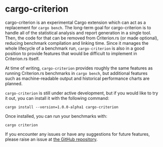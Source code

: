 # cargo-criterion

cargo-criterion is an experimental Cargo extension which can act as a replacement for `cargo bench`. The long-term goal for cargo-criterion is to handle all of the statistical analysis and report generation in a single tool. Then, the code for that can be removed from Criterion.rs (or made optional), reducing benchmark compilation and linking time. Since it manages the whole lifecycle of a benchmark run, `cargo-criterion` is also in a good position to provide features that would be difficult to implement in Criterion.rs itself.

At time of writing, `cargo-criterion` provides roughly the same features as running Criterion.rs benchmarks in `cargo bench`, but additional features such as machine-readable output and historical performance charts are planned.

`cargo-criterion` is still under active development, but if you would like to try it out, you can install it with the following command:

`cargo install --version=1.0.0-alpha1 cargo-criterion`

Once installed, you can run your benchmarks with:

`cargo criterion`

If you encounter any issues or have any suggestions for future features, please raise an issue at [the GitHub repository](https://github.com/bheisler/cargo-criterion).